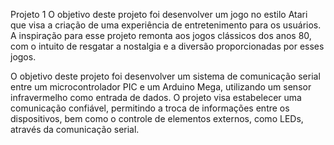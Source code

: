 Projeto 1
O objetivo deste projeto foi desenvolver um jogo no estilo Atari que visa a criação de uma experiência
de entretenimento para os usuários. A inspiração para esse projeto remonta aos jogos clássicos dos
anos 80, com o intuito de resgatar a nostalgia e a diversão proporcionadas por esses jogos.

O objetivo deste projeto foi desenvolver um sistema de comunicação serial entre um microcontrolador
PIC e um Arduino Mega, utilizando um sensor infravermelho como entrada de dados. O projeto visa
estabelecer uma comunicação confiável, permitindo a troca de informações entre os dispositivos,
bem como o controle de elementos externos, como LEDs, através da comunicação serial.
